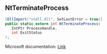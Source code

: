 ## NtTerminateProcess

```csharp
[DllImport("ntdll.dll", SetLastError = true)]
public static extern int NtTerminateProcess(
   IntPtr ProcessHandle,
   int ExitStatus
);
```

Microsoft documentation: [Link](https://ntdoc.m417z.com/ntterminateprocess)
